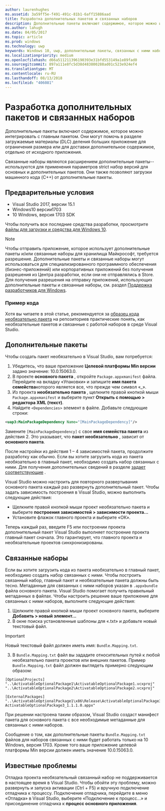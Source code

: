 ```yaml
---
author: laurenhughes
ms.assetid: 3a59ff5e-f491-491c-81b1-6aff15886aad
title: Разработка дополнительных пакетов и связанных наборов
description: Дополнительные пакеты включают содержимое, которое можно интегрировать с главным пакетом. Они полезны для загружаемого контента (DLC), так как позволяют поделить большое приложение при наличии ограничений на размер или доставить любое дополнительное содержимое отдельно от исходного приложения.
ms.author: lahugh
ms.date: 04/05/2017
ms.topic: article
ms.prod: windows
ms.technology: uwp
keywords: Windows 10, uwp, дополнительные пакеты, связанных с ними набор, пакет расширения, visual studio
ms.localizationpriority: medium
ms.openlocfilehash: d66a511211396190393e31bfd553149a1e89fad0
ms.sourcegitcommit: 897a111e8fc5d38d483800288ad01c523e924ef4
ms.translationtype: MT
ms.contentlocale: ru-RU
ms.lasthandoff: 08/13/2018
ms.locfileid: "406081"
---
```

# <a name="optional-packages-and-related-set-authoring"></a>Разработка дополнительных пакетов и связанных наборов
Дополнительные пакеты включают содержимое, которое можно интегрировать с главным пакетом. Они могут помочь в разделе загружаемые материалы (DLC) деления больших приложение для ограничения размера или для доставки дополнительное содержимое, отдельно от исходного приложения.

Связанные наборы являются расширением дополнительные пакеты--используются для применения параметров strict набор версий для основных и дополнительных пакетов. Они также позволяют загрузки машинного кода (C++) от дополнительные пакеты. 

## <a name="prerequisites"></a>Предварительные условия

- Visual Studio 2017, версии 15.1
- Windows10 версии1703
- 10 Windows, версия 1703 SDK

Чтобы получить все последние средства разработки, просмотрите [файлы для загрузки и средства для Windows 10](https://developer.microsoft.com/windows/downloads).

> [!NOTE]
> Чтобы отправить приложение, которое использует дополнительные пакеты и/или связанные наборы для хранилища Майкрософт, требуется разрешение. Дополнительные пакеты и связанные наборы могут использоваться для специализированного программного обеспечения (бизнес-приложений) или корпоративных приложений без получения разрешения из Центра разработки, если они не отправлялись в Store. Для получения разрешения на отправку приложений, использующих дополнительные пакеты и связанные наборы, см. раздел [Поддержка разработчиков для Windows](https://developer.microsoft.com/windows/support).

### <a name="code-sample"></a>Пример кода
Хотя вы читаете в этой статье, рекомендуется за [образец кода необязательно пакета](https://github.com/AppInstaller/OptionalPackageSample) на репозиториев практические понять, как необязательные пакетов и связанные с работой наборов в среде Visual Studio.

## <a name="optional-packages"></a>Дополнительные пакеты
Чтобы создать пакет необязательно в Visual Studio, вам потребуется:
1. Убедитесь, что ваше приложение **Целевой платформы Min версии** задано значение: 10.0.15063.0.
2. В проекте **основного пакета** , откройте `Package.appxmanifest` файла. Перейдите на вкладку «Упаковки» и запишите **имя пакета семейства**которого является все, что прежде чем символ «_».
3. Из проекта **необязательно пакета** , щелкните правой кнопкой мыши `Package.appxmanifest` и выберите пункт **Открыть с помощью > редактора XML (текст)**.
4. Найдите `<Dependencies>` элемент в файле. Добавьте следующие строки:

```XML
<uap3:MainPackageDependency Name="[MainPackageDependency]"/>
```

Замените `[MainPackageDependency]` с свое **имя семейства пакета** из действия 2. Это указывает, что **пакет необязательно** , зависит от **основного пакета**.

После настройки из действия 1 – 4 зависимостей пакета, продолжите разработку как обычно. Если вы хотите загрузить кода из пакета необязательно в главный пакет, необходимо создать набор связанных с ними. Для получения дополнительных сведений в разделе [задает соответствующие](#related_sets) .

Visual Studio можно настроить для повторного развертывания основного пакета каждый раз развернуть дополнительный пакет. Чтобы задать зависимость построения в Visual Studio, можно выполнить следующие действия:

- Щелкните правой кнопкой мыши проект необязательно пакета и выберите **построения зависимостей > зависимости проекта...**
- Установите флажок главного проекта и выберите «ОК». 

Теперь каждый раз, введите F5 или построении проекта дополнительный пакет Visual Studio выполняет построение проекта главный пакет сначала. Это гарантирует, что главного проекта и необязательные проектов синхронизированы.

## Связанные наборы<a name="related_sets"></a>

Если вы хотите загрузить кода из пакета необязательно в главный пакет, необходимо создать набор связанных с ними. Чтобы построить связанный набор, главный пакет и необязательные пакета должны быть тесно. Метаданные для связанных с ними наборов указан в `.appxbundle` файла основного пакета. Visual Studio помогает получить правильный метаданных в файлах. Чтобы настроить решение ваше приложение для связанных с ними наборов, выполните следующие действия:

1. Щелкните правой кнопкой мыши проект основного пакета, выберите **Добавить > новый элемент...**
2. В окне поиска установленные шаблоны для «.txt» и добавьте новый текстовый файл.
> [!IMPORTANT]
> Новый текстовый файл должен иметь имя: `Bundle.Mapping.txt`.
3. В `Bundle.Mapping.txt` файл вы зададите относительных путей к любой необязательно пакета проектов или внешних пакетов. Пример `Bundle.Mapping.txt` файл должен выглядеть примерно следующим образом:

```syntax
[OptionalProjects]
"..\ActivatableOptionalPackage1\ActivatableOptionalPackage1.vcxproj"
"..\ActivatableOptionalPackage2\ActivatableOptionalPackage2.vcxproj"

[ExternalPackages]
"..\ActivatableOptionalPackage1\x86\Release\ActivatableOptionalPackage3_1.1.1.0\ ActivatableOptionalPackage3_1.1.1.0.appx"
```

При решении настроена таким образом, Visual Studio создаст манифест пакета для основного пакета с все необходимые метаданные для связанных с ними наборов. 

Сообщение о том, как дополнительные пакеты `Bundle.Mapping.txt` файлов для наборов связанных с ними будет работать только на 10 Windows, версия 1703. Кроме того ваше приложение целевой платформы Min версии должен иметь значение 10.0.15063.0.

## Известные проблемы<a name="known_issues"></a>

Отладка проекта необязательный связанный набор не поддерживается в настоящее время в Visual Studio. Чтобы обойти эту проблему, можно развернуть и запуска активации (Ctrl + F5) и вручную подключение отладчика к процессу. Подключение отладчика, перейдите в меню «Отладка» в Visual Studio, выберите «Подключение к процесс...» и присоединение отладчика к **процесс основного приложения**.